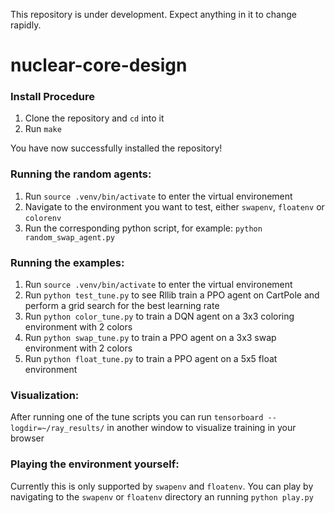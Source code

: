 This repository is under development. Expect anything in it to change rapidly.

# nuclear-core-design
### Install Procedure
1. Clone the repository and `cd` into it 
2. Run `make`

You have now successfully installed the repository!

### Running the random agents:
1. Run `source .venv/bin/activate` to enter the virtual environement
2. Navigate to the environment you want to test, either `swapenv`, `floatenv` or `colorenv`
3. Run the corresponding python script, for example: `python random_swap_agent.py`

### Running the examples:
1. Run `source .venv/bin/activate` to enter the virtual environement
2. Run `python test_tune.py` to see Rllib train a PPO agent on CartPole and perform a grid search for the best learning rate
3. Run `python color_tune.py` to train a DQN agent on a 3x3 coloring environment with 2 colors
4. Run `python swap_tune.py` to train a PPO agent on a 3x3 swap environment with 2 colors
4. Run `python float_tune.py` to train a PPO agent on a 5x5 float environment

### Visualization:
After running one of the tune scripts you can run `tensorboard --logdir=~/ray_results/` in another window to visualize training in your browser

### Playing the environment yourself:
Currently this is only supported by `swapenv` and `floatenv`. You can play by navigating to the `swapenv` or `floatenv` directory an running `python play.py`
